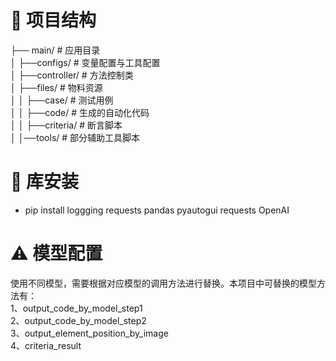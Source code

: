 # 📁 项目结构
├── main/                # 应用目录<br/>
│   ├──configs/          # 变量配置与工具配置<br/>
│   ├──controller/       # 方法控制类<br/>
│   ├──files/            # 物料资源<br/>
│   │   ├──case/         # 测试用例<br/>
│   │   ├──code/         # 生成的自动化代码<br/>
│   │   ├──criteria/     # 断言脚本<br/>
│   │──tools/            # 部分辅助工具脚本<br/>

# 🔧 库安装
- pip install loggging requests pandas pyautogui requests OpenAI

# ⚠ 模型配置
使用不同模型，需要根据对应模型的调用方法进行替换。本项目中可替换的模型方法有：<br/>
1、output_code_by_model_step1<br/>
2、output_code_by_model_step2<br/>
3、output_element_position_by_image<br/>
4、criteria_result
